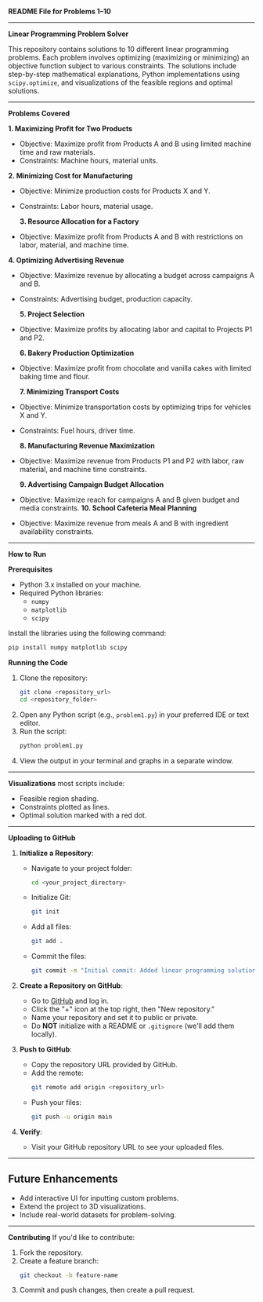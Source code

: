   **README File for Problems 1–10**

---

 **Linear Programming Problem Solver**

This repository contains solutions to 10 different linear programming problems. Each problem involves optimizing (maximizing or minimizing) an objective function subject to various constraints. The solutions include step-by-step mathematical explanations, Python implementations using `scipy.optimize`, and visualizations of the feasible regions and optimal solutions.

---

 **Problems Covered**

 **1. Maximizing Profit for Two Products**
- Objective: Maximize profit from Products A and B using limited machine time and raw materials.
- Constraints: Machine hours, material units.

 **2. Minimizing Cost for Manufacturing**
- Objective: Minimize production costs for Products X and Y.
- Constraints: Labor hours, material usage.

  **3. Resource Allocation for a Factory**
- Objective: Maximize profit from Products A and B with restrictions on labor, material, and machine time.

 **4. Optimizing Advertising Revenue**
- Objective: Maximize revenue by allocating a budget across campaigns A and B.
- Constraints: Advertising budget, production capacity.

  **5. Project Selection**
- Objective: Maximize profits by allocating labor and capital to Projects P1 and P2.

  **6. Bakery Production Optimization**
- Objective: Maximize profit from chocolate and vanilla cakes with limited baking time and flour.

  **7. Minimizing Transport Costs**
- Objective: Minimize transportation costs by optimizing trips for vehicles X and Y.
- Constraints: Fuel hours, driver time.

  **8. Manufacturing Revenue Maximization**
- Objective: Maximize revenue from Products P1 and P2 with labor, raw material, and machine time constraints.

  **9. Advertising Campaign Budget Allocation**
- Objective: Maximize reach for campaigns A and B given budget and media constraints.
 **10. School Cafeteria Meal Planning**
- Objective: Maximize revenue from meals A and B with ingredient availability constraints.

---

  **How to Run**

  **Prerequisites**
- Python 3.x installed on your machine.
- Required Python libraries:  
  - `numpy`
  - `matplotlib`
  - `scipy`

Install the libraries using the following command:
```bash
pip install numpy matplotlib scipy
```
 **Running the Code**
1. Clone the repository:
   ```bash
   git clone <repository_url>
   cd <repository_folder>
   ```
2. Open any Python script (e.g., `problem1.py`) in your preferred IDE or text editor.
3. Run the script:
   ```bash
   python problem1.py
   ```
4. View the output in your terminal and graphs in a separate window.

---

 **Visualizations**
most scripts include:
- Feasible region shading.
- Constraints plotted as lines.
- Optimal solution marked with a red dot.

---

 **Uploading to GitHub**

 

1. **Initialize a Repository**:
   - Navigate to your project folder:
     ```bash
     cd <your_project_directory>
     ```
   - Initialize Git:
     ```bash
     git init
     ```
   - Add all files:
     ```bash
     git add .
     ```
   - Commit the files:
     ```bash
     git commit -m "Initial commit: Added linear programming solutions"
     ```

2. **Create a Repository on GitHub**:
   - Go to [GitHub](https://github.com) and log in.
   - Click the "+" icon at the top right, then "New repository."
   - Name your repository and set it to public or private.
   - Do **NOT** initialize with a README or `.gitignore` (we'll add them locally).

3. **Push to GitHub**:
   - Copy the repository URL provided by GitHub.
   - Add the remote:
     ```bash
     git remote add origin <repository_url>
     ```
   - Push your files:
     ```bash
     git push -u origin main
     ```

4. **Verify**:
   - Visit your GitHub repository URL to see your uploaded files.

---

## **Future Enhancements**
- Add interactive UI for inputting custom problems.
- Extend the project to 3D visualizations.
- Include real-world datasets for problem-solving.

---

**Contributing**
If you'd like to contribute:
1. Fork the repository.
2. Create a feature branch:
   ```bash
   git checkout -b feature-name
   ```
3. Commit and push changes, then create a pull request.

  
